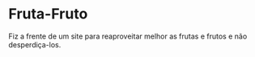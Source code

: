 # Fruta-Fruto

Fiz a frente de um site para reaproveitar melhor as frutas e frutos e não desperdiça-los.
